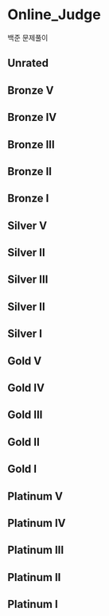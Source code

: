 # Online_Judge
백준 문제풀이
## Unrated

## Bronze V

## Bronze IV

## Bronze III

## Bronze II

## Bronze I

## Silver V

## Silver II

## Silver III

## Silver II

## Silver I

## Gold V

## Gold IV

## Gold III

## Gold II

## Gold I

## Platinum V

## Platinum IV

## Platinum III

## Platinum II

## Platinum I
